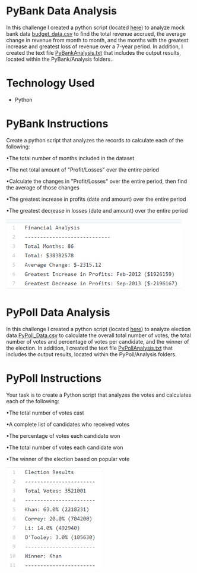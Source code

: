 # PyBank Data Analysis
  In this challenge I created a python script (located [here](PyBank/main.py)) to analyze mock bank data [budget_data.csv](PyBank/Resources/budget_data.csv) to find the total revenue accrued, the average change in revenue from month to month, and the months with the greatest increase and greatest loss of revenue over a 7-year period. In addition, I created the text file [PyBankAnalysis.txt](PyBank/Analysis/PyBankAnalysis.txt) that includes the output results, located within the PyBank/Analysis folders.

# Technology Used
- Python

# PyBank Instructions
 
 Create a python script that analyzes the records to calculate each of the following:

•The total number of months included in the dataset

•The net total amount of "Profit/Losses" over the entire period

•Calculate the changes in "Profit/Losses" over the entire period, then find the average of those changes

•The greatest increase in profits (date and amount) over the entire period

•The greatest decrease in losses (date and amount) over the entire period

![bank_analysis](Images/bank_analysis.png)
  
# PyPoll Data Analysis
  In this challenge I created a python script (located [here](PyPoll/main.py)) to analyze election data [PyPoll_Data.csv](PyPoll/Resources/PyPoll_Data.csv) to calculate the overall total number of votes, the total number of votes and percentage of votes per candidate, and the winner of the election. In addition, I created the text file [PyPollAnalysis.txt](PyPoll/Analysis/PyPollAnalysis.txt) that includes the output results, located within the PyPoll/Analysis folders.
  
# PyPoll Instructions

 Your task is to create a Python script that analyzes the votes and calculates each of the following:

•The total number of votes cast

•A complete list of candidates who received votes

•The percentage of votes each candidate won

•The total number of votes each candidate won

•The winner of the election based on popular vote

![election_results](Images/election_results.png)

